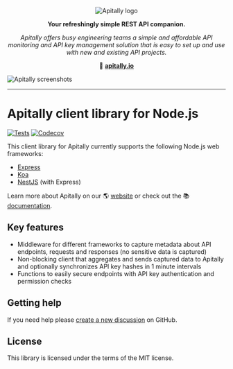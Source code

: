 <p align="center">
  <picture>
    <source media="(prefers-color-scheme: dark)" srcset="https://assets.apitally.io/logos/logo-vertical-dark.png">
    <source media="(prefers-color-scheme: light)" srcset="https://assets.apitally.io/logos/logo-vertical-light.png">
    <img alt="Apitally logo" src="https://assets.apitally.io/logos/logo-vertical-light.png">
  </picture>
</p>

<p align="center"><b>Your refreshingly simple REST API companion.</b></p>

<p align="center"><i>Apitally offers busy engineering teams a simple and affordable API monitoring and API key management solution that is easy to set up and use with new and existing API projects.</i></p>

<p align="center">🔗 <b><a href="https://apitally.io" target="_blank">apitally.io</a></b></p>

![Apitally screenshots](https://assets.apitally.io/screenshots/overview.png)

---

# Apitally client library for Node.js

[![Tests](https://github.com/apitally/nodejs-client/actions/workflows/tests.yaml/badge.svg?event=push)](https://github.com/apitally/nodejs-client/actions)
[![Codecov](https://codecov.io/gh/apitally/nodejs-client/graph/badge.svg?token=j5jqlrL7Pd)](https://codecov.io/gh/apitally/nodejs-client)

This client library for Apitally currently supports the following Node.js web frameworks:

- [Express](https://docs.apitally.io/frameworks/express)
- [Koa](https://docs.apitally.io/frameworks/koa)
- [NestJS](https://docs.apitally.io/frameworks/nestjs) (with Express)

Learn more about Apitally on our 🌎 [website](https://apitally.io) or check out the 📚 [documentation](https://docs.apitally.io).

## Key features

- Middleware for different frameworks to capture metadata about API endpoints, requests and responses (no sensitive data is captured)
- Non-blocking client that aggregates and sends captured data to Apitally and optionally synchronizes API key hashes in 1 minute intervals
- Functions to easily secure endpoints with API key authentication and permission checks

## Getting help

If you need help please [create a new discussion](https://github.com/orgs/apitally/discussions/categories/q-a) on GitHub.

## License

This library is licensed under the terms of the MIT license.
